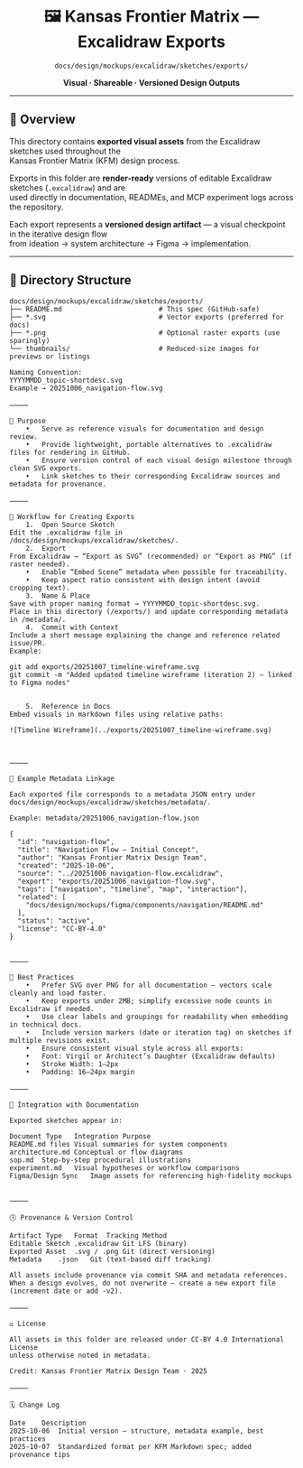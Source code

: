 <div align="center">

# 🖼️ Kansas Frontier Matrix — Excalidraw Exports  
`docs/design/mockups/excalidraw/sketches/exports/`

**Visual · Shareable · Versioned Design Outputs**

</div>

---

## 🧭 Overview

This directory contains **exported visual assets** from the Excalidraw sketches used throughout the  
Kansas Frontier Matrix (KFM) design process.  

Exports in this folder are **render-ready** versions of editable Excalidraw sketches (`.excalidraw`) and are  
used directly in documentation, READMEs, and MCP experiment logs across the repository.  

Each export represents a **versioned design artifact** — a visual checkpoint in the iterative design flow  
from ideation → system architecture → Figma → implementation.

---

## 📁 Directory Structure

```text
docs/design/mockups/excalidraw/sketches/exports/
├── README.md                        # This spec (GitHub-safe)
├── *.svg                            # Vector exports (preferred for docs)
├── *.png                            # Optional raster exports (use sparingly)
└── thumbnails/                      # Reduced-size images for previews or listings

Naming Convention:
YYYYMMDD_topic-shortdesc.svg
Example → 20251006_navigation-flow.svg

⸻

🧩 Purpose
	•	Serve as reference visuals for documentation and design review.
	•	Provide lightweight, portable alternatives to .excalidraw files for rendering in GitHub.
	•	Ensure version control of each visual design milestone through clean SVG exports.
	•	Link sketches to their corresponding Excalidraw sources and metadata for provenance.

⸻

🧱 Workflow for Creating Exports
	1.	Open Source Sketch
Edit the .excalidraw file in /docs/design/mockups/excalidraw/sketches/.
	2.	Export
From Excalidraw → “Export as SVG” (recommended) or “Export as PNG” (if raster needed).
	•	Enable “Embed Scene” metadata when possible for traceability.
	•	Keep aspect ratio consistent with design intent (avoid cropping text).
	3.	Name & Place
Save with proper naming format → YYYYMMDD_topic-shortdesc.svg.
Place in this directory (/exports/) and update corresponding metadata in /metadata/.
	4.	Commit with Context
Include a short message explaining the change and reference related issue/PR.
Example:

git add exports/20251007_timeline-wireframe.svg
git commit -m "Added updated timeline wireframe (iteration 2) – linked to Figma nodes"


	5.	Reference in Docs
Embed visuals in markdown files using relative paths:

![Timeline Wireframe](../exports/20251007_timeline-wireframe.svg)



⸻

🧾 Example Metadata Linkage

Each exported file corresponds to a metadata JSON entry under
docs/design/mockups/excalidraw/sketches/metadata/.

Example: metadata/20251006_navigation-flow.json

{
  "id": "navigation-flow",
  "title": "Navigation Flow — Initial Concept",
  "author": "Kansas Frontier Matrix Design Team",
  "created": "2025-10-06",
  "source": "../20251006_navigation-flow.excalidraw",
  "export": "exports/20251006_navigation-flow.svg",
  "tags": ["navigation", "timeline", "map", "interaction"],
  "related": [
    "docs/design/mockups/figma/components/navigation/README.md"
  ],
  "status": "active",
  "license": "CC-BY-4.0"
}


⸻

🎨 Best Practices
	•	Prefer SVG over PNG for all documentation — vectors scale cleanly and load faster.
	•	Keep exports under 2MB; simplify excessive node counts in Excalidraw if needed.
	•	Use clear labels and groupings for readability when embedding in technical docs.
	•	Include version markers (date or iteration tag) on sketches if multiple revisions exist.
	•	Ensure consistent visual style across all exports:
	•	Font: Virgil or Architect’s Daughter (Excalidraw defaults)
	•	Stroke Width: 1–2px
	•	Padding: 16–24px margin

⸻

🧮 Integration with Documentation

Exported sketches appear in:

Document Type	Integration Purpose
README.md files	Visual summaries for system components
architecture.md	Conceptual or flow diagrams
sop.md	Step-by-step procedural illustrations
experiment.md	Visual hypotheses or workflow comparisons
Figma/Design Sync	Image assets for referencing high-fidelity mockups


⸻

🕓 Provenance & Version Control

Artifact Type	Format	Tracking Method
Editable Sketch	.excalidraw	Git LFS (binary)
Exported Asset	.svg / .png	Git (direct versioning)
Metadata	.json	Git (text-based diff tracking)

All assets include provenance via commit SHA and metadata references.
When a design evolves, do not overwrite — create a new export file (increment date or add -v2).

⸻

⚖️ License

All assets in this folder are released under CC-BY 4.0 International License
unless otherwise noted in metadata.

Credit: Kansas Frontier Matrix Design Team · 2025

⸻

🗓️ Change Log

Date	Description
2025-10-06	Initial version — structure, metadata example, best practices
2025-10-07	Standardized format per KFM Markdown spec; added provenance tips
